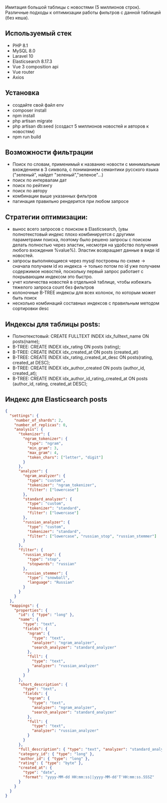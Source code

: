 Имитация большой таблицы с новостями (5 миллионов строк). Различные подходы к оптимизации работы фильтров с данной таблицей (без кеша).

## Используемый стек

- PHP 8.1
- MySQL 8.0
- Laravel 10
- Elasticsearch 8.17.3
- Vue 3 composition api
- Vue router
- Axios

## Установка
- создайте свой файл env
- composer install
- npm install
- php artisan migrate
- php artisan db:seed (создаст 5 миллионов новостей и авторов к новостям)
- npm run build

## Возможности фильтрации
- Поиск по словам, применимый к названию новости с минимальным вхождением в 3 символа, с пониманием семантики русского языка ("зеленый", найдет "зеленый","зеленое"...)
- поиск по интервалам дат
- поиск по рейтингу
- поиск по автору
- комбинации выше указанных фильтров
- пагинация правильно рендерится при любом запросе

## Стратегии оптимизации:

- вынос всего запросов с поиском в Elasticsearch, (увы полнотекстовый индекс плохо комбинируется с другими параметрами поиска, поэтому было решено запросы с поиском делать полностью через эластик, несмотря на удобство получения любого вхождения %value%). Эластик возвращает данные в виде id новостей.
- запросы выполняющиеся через mysql построены по схеме -> сначала получаем id из индекса -> только потом по id уже получаем содержимое новостей, поскольку первый запрос работает с покрывающим индексом это быстро.
- учет количества новостей в отдельной таблице, чтобы избежать тяжелого запроса count без фильтров
- колоночные B-TREE индексы для всех колонок, по которым может быть поиск
- несколько комбинаций составных индексов с правильным методом сортировки desc

## Индексы для таблицы posts:
- Полнотекстовый: CREATE FULLTEXT INDEX idx_fulltext_name ON posts(name);
- B-TREE: CREATE INDEX idx_rating ON posts (rating);
- B-TREE: CREATE INDEX idx_created_at ON posts (created_at)
- B-TREE: CREATE INDEX idx_rating_created_at_desc ON posts(rating, created_at DESC);
- B-TREE: CREATE INDEX idx_author_created ON posts (author_id, created_at);
- B-TREE: CREATE INDEX idx_author_id_rating_created_at ON posts (author_id, rating, created_at DESC);

## Индекс для Elasticsearch posts
```json
{
  "settings": {
    "number_of_shards": 2,
    "number_of_replicas": 0,
    "analysis": {
      "tokenizer": {
        "ngram_tokenizer": {
          "type": "ngram",
          "min_gram": 3,
          "max_gram": 4,
          "token_chars": ["letter", "digit"]
        }
      },
      "analyzer": {
        "ngram_analyzer": {
          "type": "custom",
          "tokenizer": "ngram_tokenizer",
          "filter": ["lowercase"]
        },
        "standard_analyzer": {
          "type": "custom",
          "tokenizer": "standard",
          "filter": ["lowercase"]
        },
        "russian_analyzer": {
          "type": "custom",
          "tokenizer": "standard",
          "filter": ["lowercase", "russian_stop", "russian_stemmer"]
        }
      },
      "filter": {
        "russian_stop": {
          "type": "stop",
          "stopwords": "russian"
        },
        "russian_stemmer": {
          "type": "snowball",
          "language": "Russian"
        }
      }
    }
  },
  "mappings": {
    "properties": {
      "id": { "type": "long" },
      "name": {
        "type": "text",
        "fields": {
          "ngram": {
            "type": "text",
            "analyzer": "ngram_analyzer",
            "search_analyzer": "standard_analyzer"
          },
          "full": {
            "type": "text",
            "analyzer": "russian_analyzer"
          }
        }
      },
      "short_description": {
        "type": "text",
        "fields": {
          "ngram": {
            "type": "text",
            "analyzer": "ngram_analyzer",
            "search_analyzer": "standard_analyzer"
          },
          "full": {
            "type": "text",
            "analyzer": "russian_analyzer"
          }
        }
      },
      "full_description": { "type": "text", "analyzer": "standard_analyzer" },
      "category_id": { "type": "long" },
      "author_id": { "type": "long" },
      "rating": { "type": "byte" },
      "created_at": {
        "type": "date",
        "format": "yyyy-MM-dd HH:mm:ss||yyyy-MM-dd'T'HH:mm:ss.SSSZ"
      }
    }
  }
}

